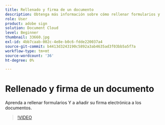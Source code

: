 ```yaml
---
title: Rellenado y firma de un documento
description: Obtenga más información sobre cómo rellenar formularios y agregar su firma electrónica a documentos
role: User
product: adobe sign
solution: Document Cloud
level: Beginner
thumbnail: 33660.jpg
exl-id: 4bb7caab-002c-4e8e-b0c6-fdde220037a4
source-git-commit: b4413d3243190c5892a3ab4635ad3f03bb5a5f7a
workflow-type: tm+mt
source-wordcount: '36'
ht-degree: 0%

---
```


# Rellenado y firma de un documento

Aprenda a rellenar formularios Y a añadir su firma electrónica a los documentos.

>[!VIDEO](https://video.tv.adobe.com/v/33660?hidetitle=true)
